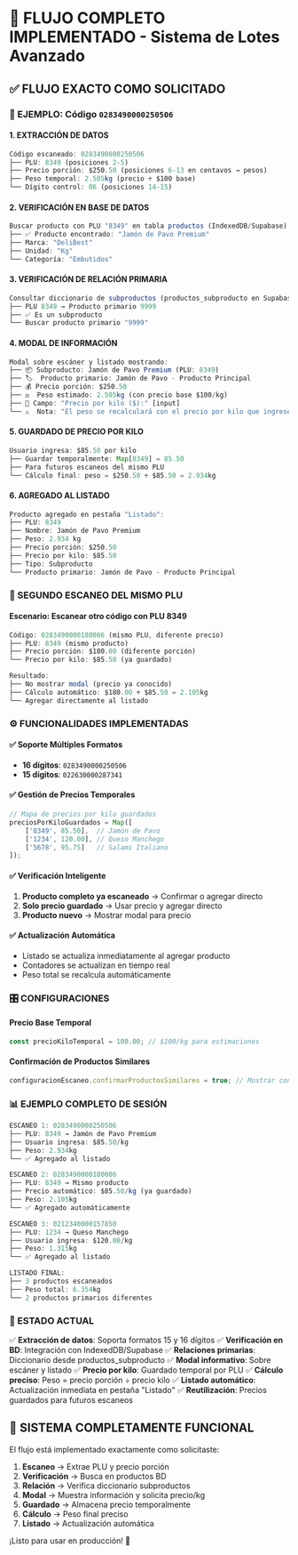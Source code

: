 # 🎯 FLUJO COMPLETO IMPLEMENTADO - Sistema de Lotes Avanzado

## ✅ **FLUJO EXACTO COMO SOLICITADO**

### **📱 EJEMPLO: Código `0283490000250506`**

#### **1. EXTRACCIÓN DE DATOS**
```javascript
Código escaneado: 0283490000250506
├── PLU: 8349 (posiciones 2-5)
├── Precio porción: $250.50 (posiciones 6-13 en centavos → pesos)
├── Peso temporal: 2.505kg (precio ÷ $100 base)
└── Dígito control: 06 (posiciones 14-15)
```

#### **2. VERIFICACIÓN EN BASE DE DATOS**
```javascript
Buscar producto con PLU "8349" en tabla productos (IndexedDB/Supabase)
├── ✅ Producto encontrado: "Jamón de Pavo Premium"
├── Marca: "DeliBest"
├── Unidad: "Kg"
└── Categoría: "Embutidos"
```

#### **3. VERIFICACIÓN DE RELACIÓN PRIMARIA**
```javascript
Consultar diccionario de subproductos (productos_subproducto en Supabase)
├── PLU 8349 → Producto primario 9999
├── ✅ Es un subproducto
└── Buscar producto primario "9999"
```

#### **4. MODAL DE INFORMACIÓN**
```javascript
Modal sobre escáner y listado mostrando:
├── 📦 Subproducto: Jamón de Pavo Premium (PLU: 8349)
├── 🏷️  Producto primario: Jamón de Pavo - Producto Principal
├── 💰 Precio porción: $250.50
├── ⚖️  Peso estimado: 2.505kg (con precio base $100/kg)
├── 📝 Campo: "Precio por kilo ($):" [input]
└── ⚠️  Nota: "El peso se recalculará con el precio por kilo que ingrese"
```

#### **5. GUARDADO DE PRECIO POR KILO**
```javascript
Usuario ingresa: $85.50 por kilo
├── Guardar temporalmente: Map[8349] = 85.50
├── Para futuros escaneos del mismo PLU
└── Cálculo final: peso = $250.50 ÷ $85.50 = 2.934kg
```

#### **6. AGREGADO AL LISTADO**
```javascript
Producto agregado en pestaña "Listado":
├── PLU: 8349
├── Nombre: Jamón de Pavo Premium
├── Peso: 2.934 kg
├── Precio porción: $250.50
├── Precio por kilo: $85.50
├── Tipo: Subproducto
└── Producto primario: Jamón de Pavo - Producto Principal
```

### **🔄 SEGUNDO ESCANEO DEL MISMO PLU**

#### **Escenario: Escanear otro código con PLU 8349**
```javascript
Código: 0283490000180006 (mismo PLU, diferente precio)
├── PLU: 8349 (mismo producto)
├── Precio porción: $180.00 (diferente porción)
└── Precio por kilo: $85.50 (ya guardado)

Resultado:
├── No mostrar modal (precio ya conocido)
├── Cálculo automático: $180.00 ÷ $85.50 = 2.105kg
└── Agregar directamente al listado
```

### **⚙️ FUNCIONALIDADES IMPLEMENTADAS**

#### **✅ Soporte Múltiples Formatos**
- **16 dígitos**: `0283490000250506`
- **15 dígitos**: `022630000287341`

#### **✅ Gestión de Precios Temporales**
```javascript
// Mapa de precios por kilo guardados
preciosPorKiloGuardados = Map([
    ['8349', 85.50],  // Jamón de Pavo
    ['1234', 120.00], // Queso Manchego
    ['5678', 95.75]   // Salami Italiano
]);
```

#### **✅ Verificación Inteligente**
1. **Producto completo ya escaneado** → Confirmar o agregar directo
2. **Solo precio guardado** → Usar precio y agregar directo
3. **Producto nuevo** → Mostrar modal para precio

#### **✅ Actualización Automática**
- Listado se actualiza inmediatamente al agregar producto
- Contadores se actualizan en tiempo real
- Peso total se recalcula automáticamente

### **🎛️ CONFIGURACIONES**

#### **Precio Base Temporal**
```javascript
const precioKiloTemporal = 100.00; // $100/kg para estimaciones
```

#### **Confirmación de Productos Similares**
```javascript
configuracionEscaneo.confirmarProductosSimilares = true; // Mostrar confirmación
```

### **📊 EJEMPLO COMPLETO DE SESIÓN**

```javascript
ESCANEO 1: 0283490000250506
├── PLU: 8349 → Jamón de Pavo Premium
├── Usuario ingresa: $85.50/kg
├── Peso: 2.934kg
└── ✅ Agregado al listado

ESCANEO 2: 0283490000180006  
├── PLU: 8349 → Mismo producto
├── Precio automático: $85.50/kg (ya guardado)
├── Peso: 2.105kg
└── ✅ Agregado automáticamente

ESCANEO 3: 0212340000157850
├── PLU: 1234 → Queso Manchego
├── Usuario ingresa: $120.00/kg  
├── Peso: 1.315kg
└── ✅ Agregado al listado

LISTADO FINAL:
├── 3 productos escaneados
├── Peso total: 6.354kg
└── 2 productos primarios diferentes
```

### **🚀 ESTADO ACTUAL**

✅ **Extracción de datos**: Soporta formatos 15 y 16 dígitos
✅ **Verificación en BD**: Integración con IndexedDB/Supabase
✅ **Relaciones primarias**: Diccionario desde productos_subproducto
✅ **Modal informativo**: Sobre escáner y listado
✅ **Precio por kilo**: Guardado temporal por PLU
✅ **Cálculo preciso**: Peso = precio porción ÷ precio kilo
✅ **Listado automático**: Actualización inmediata en pestaña "Listado"
✅ **Reutilización**: Precios guardados para futuros escaneos

## 🎉 **SISTEMA COMPLETAMENTE FUNCIONAL**

El flujo está implementado exactamente como solicitaste:
1. **Escaneo** → Extrae PLU y precio porción
2. **Verificación** → Busca en productos BD
3. **Relación** → Verifica diccionario subproductos
4. **Modal** → Muestra información y solicita precio/kg
5. **Guardado** → Almacena precio temporalmente
6. **Cálculo** → Peso final preciso
7. **Listado** → Actualización automática

¡Listo para usar en producción! 🚀

